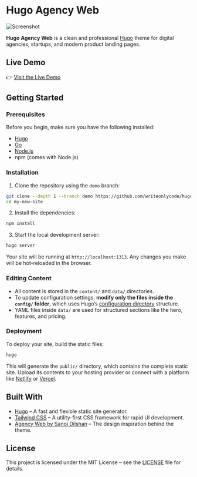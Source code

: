 # Hugo Agency Web

![Screenshot](https://github.com/writeonlycode/hugo-agency-web/blob/main/images/screenshot.png?raw=true)

**Hugo Agency Web** is a clean and professional [Hugo](https://gohugo.io/) theme for digital agencies, startups, and modern product landing pages.

## Live Demo

👉 [Visit the Live Demo](https://writeonlycode.github.io/hugo-agency-web/)

## Getting Started

### Prerequisites

Before you begin, make sure you have the following installed:

* [Hugo](https://gohugo.io/getting-started/installing/)
* [Go](https://go.dev/doc/install)
* [Node.js](https://nodejs.org/)
* npm (comes with Node.js)

### Installation

1. Clone the repository using the `demo` branch:

```bash
git clone --depth 1 --branch demo https://github.com/writeonlycode/hugo-agency-web.git my-new-site
cd my-new-site
```

2. Install the dependencies:

```bash
npm install
```

3. Start the local development server:

```bash
hugo server
```

Your site will be running at `http://localhost:1313`. Any changes you make will be hot-reloaded in the browser.

### Editing Content

* All content is stored in the `content/` and `data/` directories.
* To update configuration settings, **modify only the files inside the `config/` folder**, which uses Hugo’s [configuration directory](https://gohugo.io/getting-started/configuration/#configuration-directory) structure.
* YAML files inside `data/` are used for structured sections like the hero, features, and pricing.

### Deployment

To deploy your site, build the static files:

```bash
hugo
```

This will generate the `public/` directory, which contains the complete static site. Upload its contents to your hosting provider or connect with a platform like [Netlify](https://www.netlify.com/) or [Vercel](https://vercel.com/).

## Built With

* [Hugo](https://gohugo.io/) – A fast and flexible static site generator.
* [Tailwind CSS](https://tailwindcss.com/) – A utility-first CSS framework for rapid UI development.
* [Agency Web by Sanoj Dilshan](https://www.figma.com/community/file/1058767686059595687) – The design inspiration behind the theme.

## License

This project is licensed under the MIT License – see the [LICENSE](LICENSE) file for details.
